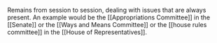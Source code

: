 Remains from session to session, dealing with issues that are always present.
An example would be the [[Appropriations Committee]] in the [[Senate]] or the [[Ways and Means Committee]] or the [[house rules committee]] in the [[House of Representatives]].